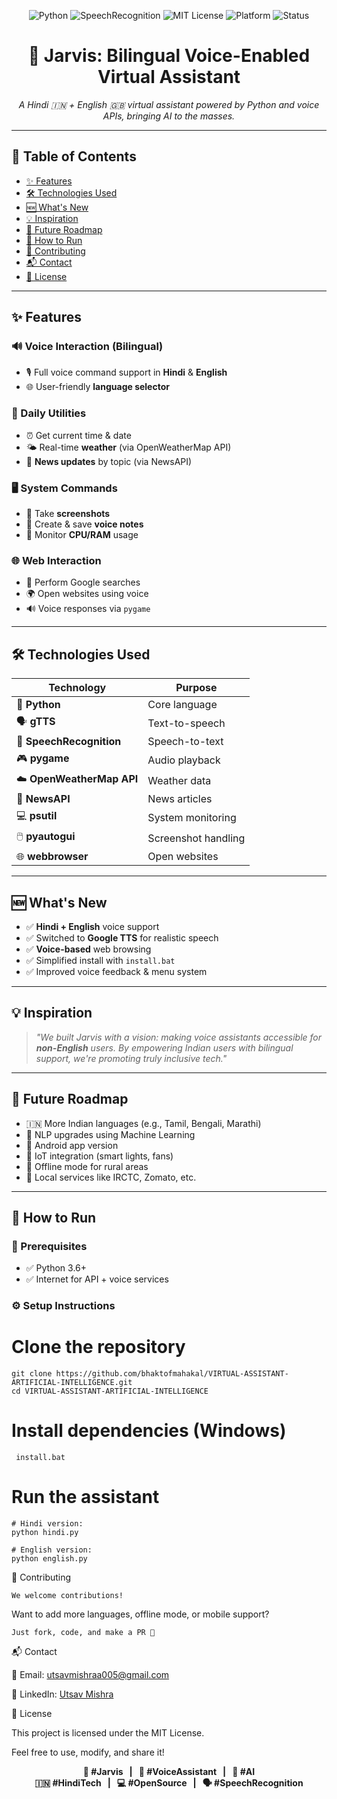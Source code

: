 <!-- Header Badges -->
<p align="center">
  <img src="https://img.shields.io/badge/Python-3.8+-yellow?logo=python&logoColor=white" alt="Python">
  <img src="https://img.shields.io/badge/SpeechRecognition-Enabled-brightgreen?logo=google" alt="SpeechRecognition">
  <img src="https://img.shields.io/badge/License-MIT-blue.svg" alt="MIT License">
  <img src="https://img.shields.io/badge/Platform-Windows-lightgrey?logo=windows&logoColor=white" alt="Platform">
  <img src="https://img.shields.io/badge/Status-Active-success" alt="Status">
</p>

<h1 align="center">🤖 Jarvis: Bilingual Voice-Enabled Virtual Assistant</h1>

<p align="center">
  <em>A Hindi 🇮🇳 + English 🇬🇧 virtual assistant powered by Python and voice APIs, bringing AI to the masses.</em>
</p>

---

## 🧩 Table of Contents
- [✨ Features](#-features)
- [🛠️ Technologies Used](#-technologies-used)
- [🆕 What's New](#-whats-new)
- [💡 Inspiration](#-inspiration)
- [🔮 Future Roadmap](#-future-roadmap)
- [🚀 How to Run](#-how-to-run)
- [🤝 Contributing](#-contributing)
- [📬 Contact](#-contact)
- [📄 License](#-license)

---

## ✨ Features

### 🔊 Voice Interaction (Bilingual)
- 🎙️ Full voice command support in **Hindi** & **English**
- 🌐 User-friendly **language selector**

### 📅 Daily Utilities
- ⏰ Get current time & date
- 🌤 Real-time **weather** (via OpenWeatherMap API)
- 📰 **News updates** by topic (via NewsAPI)

### 🖥️ System Commands
- 📸 Take **screenshots**
- 📝 Create & save **voice notes**
- 🧠 Monitor **CPU/RAM** usage

### 🌐 Web Interaction
- 🔎 Perform Google searches
- 🌍 Open websites using voice
- 🔊 Voice responses via `pygame`

---

## 🛠️ Technologies Used

| Technology | Purpose |
|------------|---------|
| 🐍 **Python** | Core language |
| 🗣️ **gTTS** | Text-to-speech |
| 🧏 **SpeechRecognition** | Speech-to-text |
| 🎮 **pygame** | Audio playback |
| ☁️ **OpenWeatherMap API** | Weather data |
| 📰 **NewsAPI** | News articles |
| 💻 **psutil** | System monitoring |
| 🖱️ **pyautogui** | Screenshot handling |
| 🌐 **webbrowser** | Open websites |

---

## 🆕 What's New

- ✅ **Hindi + English** voice support
- ✅ Switched to **Google TTS** for realistic speech
- ✅ **Voice-based** web browsing
- ✅ Simplified install with `install.bat`
- ✅ Improved voice feedback & menu system

---

## 💡 Inspiration

> _"We built Jarvis with a vision: making voice assistants accessible for **non-English** users. By empowering Indian users with bilingual support, we're promoting truly inclusive tech."_  

---

## 🔮 Future Roadmap

- 🇮🇳 More Indian languages (e.g., Tamil, Bengali, Marathi)
- 🧠 NLP upgrades using Machine Learning
- 📱 Android app version
- 🏡 IoT integration (smart lights, fans)
- 📶 Offline mode for rural areas
- 📲 Local services like IRCTC, Zomato, etc.

---

## 🚀 How to Run

### 🧰 Prerequisites
- ✅ Python 3.6+
- ✅ Internet for API + voice services

### ⚙️ Setup Instructions

# Clone the repository

    git clone https://github.com/bhaktofmahakal/VIRTUAL-ASSISTANT-ARTIFICIAL-INTELLIGENCE.git
    cd VIRTUAL-ASSISTANT-ARTIFICIAL-INTELLIGENCE

# Install dependencies (Windows)

     install.bat

# Run the assistant

    # Hindi version:
    python hindi.py
    
    # English version:
    python english.py

🤝 Contributing

    We welcome contributions!

Want to add more languages, offline mode, or mobile support?

    Just fork, code, and make a PR 🚀

📬 Contact

📨 Email: utsavmishraa005@gmail.com

🔗 LinkedIn: [Utsav Mishra](https://linkedin.com/in/utsav-mishra1)

📄 License

This project is licensed under the MIT License.

Feel free to use, modify, and share it!

<p align="center">
  <strong>
    🔖 #Jarvis &nbsp; | &nbsp; 🧠 #VoiceAssistant &nbsp; | &nbsp; 🤖 #AI <br/>
    🇮🇳 #HindiTech &nbsp; | &nbsp; 💻 #OpenSource &nbsp; | &nbsp; 🗣️ #SpeechRecognition
  </strong>
</p>


